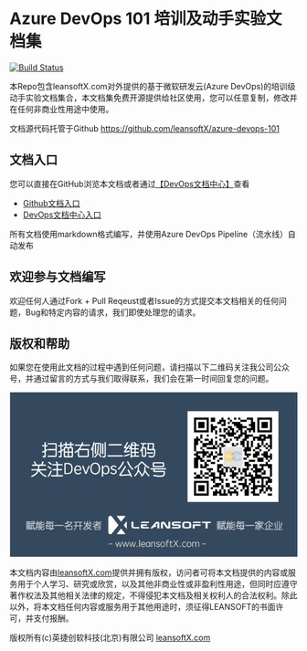 # Azure DevOps 101 培训及动手实验文档集

[![Build Status](https://dev.azure.com/leansoftx/trainings/_apis/build/status/leansoftX.azure-devops-101)](https://dev.azure.com/leansoftx/trainings/_build/latest?definitionId=6)

本Repo包含leansoftX.com对外提供的基于微软研发云(Azure DevOps)的培训级动手实验文档集合，本文档集免费开源提供给社区使用，您可以任意复制，修改并在任何非商业性用途中使用。

文档源代码托管于Github https://github.com/leansoftX/azure-devops-101

## 文档入口

您可以直接在GitHub浏览本文档或者通过[【DevOps文档中心】](https://docs.devopshub.cn)查看

* [Github文档入口](src/index.md)
* [DevOps文档中心入口](https://docs.devopshub.cn/mdwiki/#!docs/azuredevops101/index.md)

所有文档使用markdown格式编写，并使用Azure DevOps Pipeline（流水线）自动发布

## 欢迎参与文档编写

欢迎任何人通过Fork + Pull Reqeust或者Issue的方式提交本文档相关的任何问题，Bug和特定内容的请求，我们即使处理您的请求。

## 版权和帮助

如果您在使用此文档的过程中遇到任何问题，请扫描以下二维码关注我公司公众号，并通过留言的方式与我们取得联系，我们会在第一时间回复您的问题。

![](src/images/devops-weichat-barcode.png)

本文档内容由[leansoftX.com](https://leansoftX.com)提供并拥有版权，访问者可将本文档提供的内容或服务用于个人学习、研究或欣赏，以及其他非商业性或非盈利性用途，但同时应遵守著作权法及其他相关法律的规定，不得侵犯本文档及相关权利人的合法权利。除此以外，将本文档任何内容或服务用于其他用途时，须征得LEANSOFT的书面许可，并支付报酬。

版权所有(c)英捷创软科技(北京)有限公司
[leansoftX.com](https://leansoftX.com)